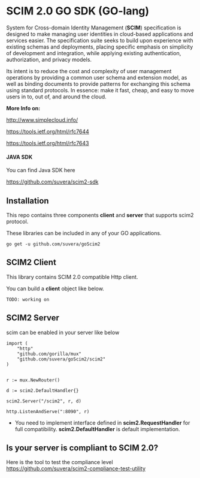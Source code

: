 # SCIM 2.0 GO SDK (GO-lang)

System for Cross-domain Identity Management (**SCIM**) specification is designed to make managing 
user identities in cloud-based applications and services easier. The specification suite seeks to 
build upon experience with existing schemas and deployments, placing specific emphasis on 
simplicity of development and integration, while applying existing authentication, authorization, and 
privacy models. 

Its intent is to reduce the cost and complexity of user management operations by providing a common 
user schema and extension model, as well as binding documents to provide patterns for exchanging 
this schema using standard protocols. 
In essence: make it fast, cheap, and easy to move users in to, out of, and around the cloud.


**More Info on:**

http://www.simplecloud.info/

https://tools.ietf.org/html/rfc7644

https://tools.ietf.org/html/rfc7643


#### JAVA SDK

You can find Java SDK here

https://github.com/suvera/scim2-sdk


## Installation

This repo contains three components **client** and **server** that supports scim2 protocol.

These libraries can be included in any of your GO applications.

```
go get -u github.com/suvera/goScim2

```


## SCIM2 Client

This library contains SCIM 2.0 compatible Http client.

You can build a **client** object like below.

```
TODO: working on

```


## SCIM2 Server

scim can be enabled in your server like below

```
import (
    "http"
    "github.com/gorilla/mux"
    "github.com/suvera/goScim2/scim2"
)


r := mux.NewRouter()

d := scim2.DefaultHandler{}

scim2.Server("/scim2", r, d)

http.ListenAndServe(":8090", r)
``` 

- You need to implement interface defined in **scim2.RequestHandler** for full compatibility. **scim2.DefaultHandler** is default implementation.


## Is your server is compliant to SCIM 2.0?

Here is the tool to test the compliance level  https://github.com/suvera/scim2-compliance-test-utility
